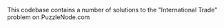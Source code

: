 This codebase contains a number of solutions to the "International Trade"
problem on PuzzleNode.com
